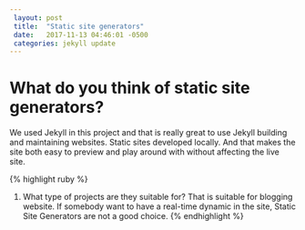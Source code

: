 ```yaml
---
 layout: post
 title:  "Static site generators"
 date:   2017-11-13 04:46:01 -0500
 categories: jekyll update
---
```

# What do you think of static site generators?

 We used Jekyll in this project and that is really great to use Jekyll building and maintaining websites. 
 Static sites developed locally. 
 And that makes the site both easy to preview and play around with without affecting the live site.

{% highlight ruby %}
 1. What type of projects are they suitable for?
    That is suitable for blogging website. 
    If somebody want to have a real-time dynamic in the site, 
    Static Site Generators are not a good choice.
{% endhighlight %}

 [jekyll-docs]: https://jekyllrb.com/docs/home
 [jekyll-gh]:   https://github.com/jekyll/jekyll
 [jekyll-talk]: https://talk.jekyllrb.com/